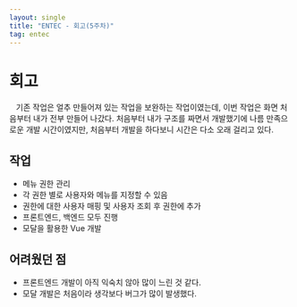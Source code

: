 ```yaml
---
layout: single
title: "ENTEC - 회고(5주차)"
tag: entec
---
```


# 회고

&nbsp;&nbsp; 기존 작업은 얼추 만들어져 있는 작업을 보완하는 작업이였는데, 이번 작업은 화면 처음부터 내가 전부 만들어 나갔다.
처음부터 내가 구조를 짜면서 개발했기에 나름 만족으로운 개발 시간이였지만, 처음부터 개발을 하다보니 시간은 다소 오래 걸리고 있다.

## 작업
- 메뉴 권한 관리
- 각 권한 별로 사용자와 메뉴를 지정할 수 있음
- 권한에 대한 사용자 매핑 및 사용자 조회 후 권한에 추가
- 프론트엔드, 백엔드 모두 진행
- 모달을 활용한 Vue 개발

## 어려웠던 점

- 프론트엔드 개발이 아직 익숙치 않아 많이 느린 것 같다.
- 모달 개발은 처음이라 생각보다 버그가 많이 발생했다.
